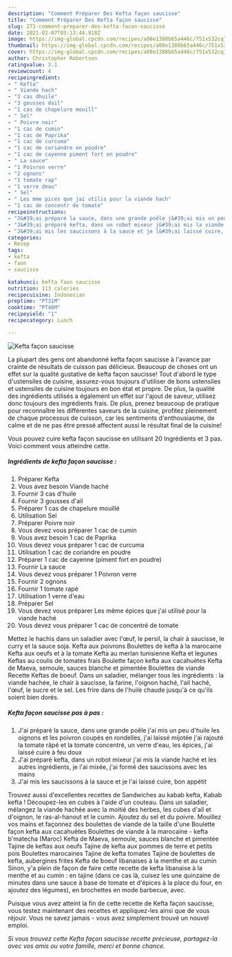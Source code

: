 ```yaml
---
description: "Comment Préparer Des Kefta façon saucisse"
title: "Comment Préparer Des Kefta façon saucisse"
slug: 271-comment-preparer-des-kefta-facon-saucisse
date: 2021-02-07T03:13:44.918Z
image: https://img-global.cpcdn.com/recipes/a08e1388b65a446c/751x532cq70/kefta-facon-saucisse-photo-principale-de-la-recette.jpg
thumbnail: https://img-global.cpcdn.com/recipes/a08e1388b65a446c/751x532cq70/kefta-facon-saucisse-photo-principale-de-la-recette.jpg
cover: https://img-global.cpcdn.com/recipes/a08e1388b65a446c/751x532cq70/kefta-facon-saucisse-photo-principale-de-la-recette.jpg
author: Christopher Robertson
ratingvalue: 3.1
reviewcount: 4
recipeingredient:
- " Kefta"
- " Viande hach"
- "3 cas dhuile"
- "3 gousses dail"
- "1 cas de chapelure mouill"
- " Sel"
- " Poivre noir"
- "1 cac de cumin"
- "1 cac de Paprika"
- "1 cac de curcuma"
- "1 cac de coriandre en poudre"
- "1 cac de cayenne piment fort en poudre"
- " La sauce"
- "1 Poivron verre"
- "2 ognons"
- "1 tomate rap"
- "1 verre deau"
- " Sel"
- " Les mme pices que jai utilis pour la viande hach"
- "1 cac de concentr de tomate"
recipeinstructions:
- "J&#39;ai préparé la sauce, dans une grande poêle j&#39;ai mis un peu d&#39;huile les oignons et les poivron coupés en rondelles, j&#39;ai laissé mijotée j&#39;ai rajouté la tomate râpé et la tomate concentré, un verre d&#39;eau, les épices, j&#39;ai laissé cuire à feu doux"
- "J&#39;ai préparé kefta, dans un robot mixeur j&#39;ai mis la viande haché et les autres ingrédients, je l&#39;ai mixée, j&#39;ai formé des saucissons avec les mains"
- "J&#39;ai mis les saucissons à la sauce et je l&#39;ai laissé cuire, bon appétit"
categories:
- Resep
tags:
- kefta
- faon
- saucisse

katakunci: kefta faon saucisse 
nutrition: 113 calories
recipecuisine: Indonesian
preptime: "PT31M"
cooktime: "PT46M"
recipeyield: "1"
recipecategory: Lunch

---
```



![Kefta façon saucisse](https://img-global.cpcdn.com/recipes/a08e1388b65a446c/751x532cq70/kefta-facon-saucisse-photo-principale-de-la-recette.jpg)

La plupart des gens ont abandonné kefta façon saucisse à l'avance par crainte de résultats de cuisson pas délicieux. Beaucoup de choses ont un effet sur la qualité gustative de kefta façon saucisse! Tout d'abord le type d'ustensiles de cuisine, assurez-vous toujours d'utiliser de bons ustensiles et ustensiles de cuisine toujours en bon état et propre. De plus, la qualité des ingrédients utilisés a également un effet sur l'ajout de saveur, utilisez donc toujours des ingrédients frais. De plus, prenez beaucoup de pratique pour reconnaître les différentes saveurs de la cuisine, profitez pleinement de chaque processus de cuisson, car les sentiments d'enthousiasme, de calme et de ne pas être pressé affectent aussi le résultat final de la cuisine!

<!--inarticleads1-->

Vous pouvez cuire kefta façon saucisse en utilisant 20 Ingrédients et 3 pas. Voici comment vous atteindre cette.

##### Ingrédients de kefta façon saucisse :

1. Préparer  Kefta
1. Vous avez besoin  Viande haché
1. Fournir 3 cas d&#39;huile
1. Fournir 3 gousses d&#39;ail
1. Préparer 1 cas de chapelure mouillé
1. Utilisation  Sel
1. Préparer  Poivre noir
1. Vous devez vous préparer 1 cac de cumin
1. Vous avez besoin 1 cac de Paprika
1. Vous devez vous préparer 1 cac de curcuma
1. Utilisation 1 cac de coriandre en poudre
1. Préparer 1 cac de cayenne (piment fort en poudre)
1. Fournir  La sauce
1. Vous devez vous préparer 1 Poivron verre
1. Fournir 2 ognons
1. Fournir 1 tomate rapé
1. Utilisation 1 verre d&#39;eau
1. Préparer  Sel
1. Vous devez vous préparer  Les même épices que j&#39;ai utilisé pour la viande haché
1. Vous devez vous préparer 1 cac de concentré de tomate


Mettez le hachis dans un saladier avec l&#39;œuf, le persil, la chair à saucisse, le curry et la sauce soja. Kefta aux poivrons Boulettes de kefta à la marocaine Kefta aux oeufs et à la tomate Kefta au merlan tunisienne Kefta et legunes Keftas au coulis de tomates frais Boulette façon kefta aux cacahuètes Kefta de Maeva, semoule, sauces blanche et pimentée Boulettes de viande Recette Keftas de boeuf. Dans un saladier, mélanger tous les ingrédients : la viande hachée, le chair à saucisse, la farine, l&#39;oignon haché, l&#39;ail haché, l&#39;œuf, le sucre et le sel. Les frire dans de l&#39;huile chaude jusqu&#39;à ce qu&#39;ils soient bien dorés. 

<!--inarticleads2-->

##### Kefta façon saucisse pas à pas :

1. J&#39;ai préparé la sauce, dans une grande poêle j&#39;ai mis un peu d&#39;huile les oignons et les poivron coupés en rondelles, j&#39;ai laissé mijotée j&#39;ai rajouté la tomate râpé et la tomate concentré, un verre d&#39;eau, les épices, j&#39;ai laissé cuire à feu doux
1. J&#39;ai préparé kefta, dans un robot mixeur j&#39;ai mis la viande haché et les autres ingrédients, je l&#39;ai mixée, j&#39;ai formé des saucissons avec les mains
1. J&#39;ai mis les saucissons à la sauce et je l&#39;ai laissé cuire, bon appétit


Trouvez aussi d&#39;excellentes recettes de Sandwiches au kabab kefta, Kabab kefta ! Découpez-les en cubes à l&#39;aide d&#39;un couteau. Dans un saladier, mélangez la viande hachée avec la moitié des herbes, les cubes d&#39;ail et d&#39;oignon, le ras-al-hanout et le cumin. Ajoutez du sel et du poivre. Mouillez vos mains et façonnez des boulettes de viande de la taille d&#39;une Boulette façon kefta aux cacahuètes Boulettes de viande à la marocaine - kefta b&#39;matecha (Maroc) Kefta de Maeva, semoule, sauces blanche et pimentée Tajine de keftas aux oeufs Tajine de kefta aux pommes de terre et petits pois Boulettes marocaines Tajine de kefta tomates Tajine de boulettes de kefta, aubergines frites Kefta de boeuf libanaises à la menthe et au cumin Sinon, y&#39;a plein de façon de faire cette recette de kefta libanaise à la menthe et au cumin : en tajine (dans ce cas là, cuisez les une quinzaine de minutes dans une sauce à base de tomate et d&#39;épices à la place du four, en ajoutez des légumes), en brochettes en mode barbecue, avec. 

<!--inarticleads1-->

<p>
Puisque vous avez atteint la fin de cette recette de Kefta façon saucisse, vous testez maintenant des recettes et appliquez-les ainsi que de vous réjouir. Vous ne savez jamais - vous avez simplement trouvé un nouvel emploi.
</p>

<p>
<i>Si vous trouvez cette Kefta façon saucisse recette précieuse, partagez-la avec vos amis ou votre famille, merci et bonne chance.</i>
</p>

